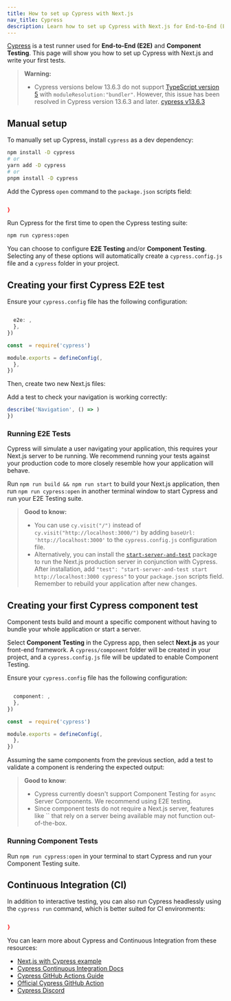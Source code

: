 ```yaml
---
title: How to set up Cypress with Next.js
nav_title: Cypress
description: Learn how to set up Cypress with Next.js for End-to-End (E2E) and Component Testing.
---
```


[Cypress](https://www.cypress.io/) is a test runner used for **End-to-End (E2E)** and **Component Testing**. This page will show you how to set up Cypress with Next.js and write your first tests.

> **Warning:**
>
> - Cypress versions below 13.6.3 do not support [TypeScript version 5](https://github.com/cypress-io/cypress/issues/27731) with `moduleResolution:"bundler"`. However, this issue has been resolved in Cypress version 13.6.3 and later. [cypress v13.6.3](https://docs.cypress.io/guides/references/changelog#13-6-3)

## Manual setup

To manually set up Cypress, install `cypress` as a dev dependency:

```bash filename="Terminal"
npm install -D cypress
# or
yarn add -D cypress
# or
pnpm install -D cypress
```

Add the Cypress `open` command to the `package.json` scripts field:

```json filename="package.json"

}
```

Run Cypress for the first time to open the Cypress testing suite:

```bash filename="Terminal"
npm run cypress:open
```

You can choose to configure **E2E Testing** and/or **Component Testing**. Selecting any of these options will automatically create a `cypress.config.js` file and a `cypress` folder in your project.

## Creating your first Cypress E2E test

Ensure your `cypress.config` file has the following configuration:

```ts filename="cypress.config.ts" switcher

  e2e: ,
  },
})
```

```js filename="cypress.config.js" switcher
const  = require('cypress')

module.exports = defineConfig(,
  },
})
```

Then, create two new Next.js files:

Add a test to check your navigation is working correctly:

```js filename="cypress/e2e/app.cy.js"
describe('Navigation', () => )
})
```

### Running E2E Tests

Cypress will simulate a user navigating your application, this requires your Next.js server to be running. We recommend running your tests against your production code to more closely resemble how your application will behave.

Run `npm run build && npm run start` to build your Next.js application, then run `npm run cypress:open` in another terminal window to start Cypress and run your E2E Testing suite.

> **Good to know:**
>
> - You can use `cy.visit("/")` instead of `cy.visit("http://localhost:3000/")` by adding `baseUrl: 'http://localhost:3000'` to the `cypress.config.js` configuration file.
> - Alternatively, you can install the [`start-server-and-test`](https://www.npmjs.com/package/start-server-and-test) package to run the Next.js production server in conjunction with Cypress. After installation, add `"test": "start-server-and-test start http://localhost:3000 cypress"` to your `package.json` scripts field. Remember to rebuild your application after new changes.

## Creating your first Cypress component test

Component tests build and mount a specific component without having to bundle your whole application or start a server.

Select **Component Testing** in the Cypress app, then select **Next.js** as your front-end framework. A `cypress/component` folder will be created in your project, and a `cypress.config.js` file will be updated to enable Component Testing.

Ensure your `cypress.config` file has the following configuration:

```ts filename="cypress.config.ts" switcher

  component: ,
  },
})
```

```js filename="cypress.config.js" switcher
const  = require('cypress')

module.exports = defineConfig(,
  },
})
```

Assuming the same components from the previous section, add a test to validate a component is rendering the expected output:

> **Good to know**:
>
> - Cypress currently doesn't support Component Testing for `async` Server Components. We recommend using E2E testing.
> - Since component tests do not require a Next.js server, features like `` that rely on a server being available may not function out-of-the-box.

### Running Component Tests

Run `npm run cypress:open` in your terminal to start Cypress and run your Component Testing suite.

## Continuous Integration (CI)

In addition to interactive testing, you can also run Cypress headlessly using the `cypress run` command, which is better suited for CI environments:

```json filename="package.json"

}
```

You can learn more about Cypress and Continuous Integration from these resources:

- [Next.js with Cypress example](https://github.com/vercel/next.js/tree/canary/examples/with-cypress)
- [Cypress Continuous Integration Docs](https://docs.cypress.io/guides/continuous-integration/introduction)
- [Cypress GitHub Actions Guide](https://on.cypress.io/github-actions)
- [Official Cypress GitHub Action](https://github.com/cypress-io/github-action)
- [Cypress Discord](https://discord.com/invite/cypress)